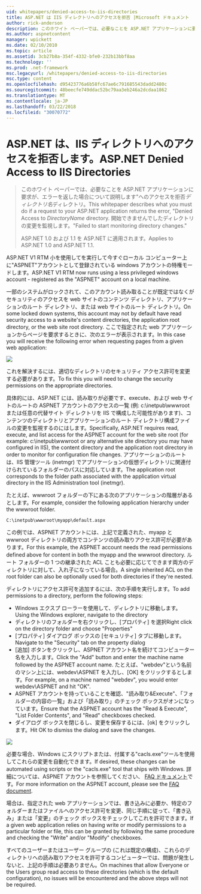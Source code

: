 ```yaml
---
uid: whitepapers/denied-access-to-iis-directories
title: ASP.NET は IIS ディレクトリへのアクセスを拒否 |Microsoft ドキュメント
author: rick-anderson
description: このホワイト ペーパーでは、必要なことを ASP.NET アプリケーションに要求が、"ディレクトリ名のディレクトリを拒否する エラーを返す場合について説明します。 %S に失敗しました.
ms.author: aspnetcontent
manager: wpickett
ms.date: 02/10/2010
ms.topic: article
ms.assetid: 3cb27b8a-354f-4332-bfe0-232b13bbf8aa
ms.technology: ''
ms.prod: .net-framework
msc.legacyurl: /whitepapers/denied-access-to-iis-directories
msc.type: content
ms.openlocfilehash: d95423776a6b58fc67ae6c791685543dadd2480c
ms.sourcegitcommit: 48beecfe749ddac52bc79aa3eb246a2dcdaa1862
ms.translationtype: MT
ms.contentlocale: ja-JP
ms.lasthandoff: 03/22/2018
ms.locfileid: "30070772"
---
```

<a name="aspnet-denied-access-to-iis-directories"></a><span data-ttu-id="fea11-104">ASP.NET は、IIS ディレクトリへのアクセスを拒否します。</span><span class="sxs-lookup"><span data-stu-id="fea11-104">ASP.NET Denied Access to IIS Directories</span></span>
====================
> <span data-ttu-id="fea11-105">このホワイト ペーパーでは、必要なことを ASP.NET アプリケーションに要求が、エラーを返した場合について説明します"へのアクセスを拒否*ディレクトリ名*ディレクトリ。</span><span class="sxs-lookup"><span data-stu-id="fea11-105">This whitepaper describes what you must do if a request to your ASP.NET application returns the error, "Denied Access to *DirectoryName* directory.</span></span> <span data-ttu-id="fea11-106">開始できませんでしたディレクトリの変更を監視します。"</span><span class="sxs-lookup"><span data-stu-id="fea11-106">Failed to start monitoring directory changes."</span></span>
> 
> <span data-ttu-id="fea11-107">ASP.NET 1.0 および 1.1 を ASP.NET に適用されます。</span><span class="sxs-lookup"><span data-stu-id="fea11-107">Applies to ASP.NET 1.0 and ASP.NET 1.1.</span></span>


<span data-ttu-id="fea11-108">ASP.NET V1 RTM 小を使用してを実行して今すぐローカル コンピューター上に"ASPNET"アカウントとして登録されている windows アカウントの特権モードします。</span><span class="sxs-lookup"><span data-stu-id="fea11-108">ASP.NET V1 RTM now runs using a less privileged windows account - registered as the "ASPNET" account on a local machine.</span></span>

<span data-ttu-id="fea11-109">一部のシステムがロックされて、このアカウント読み取ることが既定ではなくがセキュリティのアクセスを web サイトのコンテンツ ディレクトリ、アプリケーションのルート ディレクトリ、または web サイトのルート ディレクトリ。</span><span class="sxs-lookup"><span data-stu-id="fea11-109">On some locked down systems, this account may not by default have read security access to a website's content directories, the application root directory, or the web site root directory.</span></span> <span data-ttu-id="fea11-110">ここで指定された web アプリケーションからページを要求するときに、次のエラーが表示されます。</span><span class="sxs-lookup"><span data-stu-id="fea11-110">In this case you will receive the following error when requesting pages from a given web application:</span></span>

![](denied-access-to-iis-directories/_static/image1.jpg)

<span data-ttu-id="fea11-111">これを解決するには、適切なディレクトリのセキュリティ アクセス許可を変更する必要があります。</span><span class="sxs-lookup"><span data-stu-id="fea11-111">To fix this you will need to change the security permissions on the appropriate directories.</span></span>

<span data-ttu-id="fea11-112">具体的には、ASP.NET には、読み取りが必要です、execute、および web サイトのルートの ASPNET アカウントのアクセスの一覧 (例: c:\inetpub\wwwroot または任意の代替サイト ディレクトリを IIS で構成した可能性があります)、コンテンツのディレクトリとアプリケーションのルート ディレクトリ構成ファイルの変更を監視するのにはします。</span><span class="sxs-lookup"><span data-stu-id="fea11-112">Specifically, ASP.NET requires read, execute, and list access for the ASPNET account for the web site root (for example: c:\inetpub\wwwroot or any alternative site directory you may have configured in IIS), the content directory and the application root directory in order to monitor for configuration file changes.</span></span> <span data-ttu-id="fea11-113">アプリケーションのルートは、IIS 管理ツール (inetmgr) でアプリケーションの仮想ディレクトリに関連付けられているフォルダーのパスに対応しています。</span><span class="sxs-lookup"><span data-stu-id="fea11-113">The application root corresponds to the folder path associated with the application virtual directory in the IIS Administration tool (inetmgr).</span></span>

<span data-ttu-id="fea11-114">たとえば、wwwroot フォルダーの下にある次のアプリケーションの階層があるとします。</span><span class="sxs-lookup"><span data-stu-id="fea11-114">For example, consider the following application hierarchy under the wwwroot folder.</span></span>

`C:\inetpub\wwwroot\myapp\default.aspx`

<span data-ttu-id="fea11-115">この例では、ASPNET アカウントには、上記で定義された、myapp と wwwroot ディレクトリの両方でコンテンツの読み取りアクセス許可が必要があります。</span><span class="sxs-lookup"><span data-stu-id="fea11-115">For this example, the ASPNET account needs the read permissions defined above for content in both the myapp and the wwwroot directory.</span></span> <span data-ttu-id="fea11-116">ルート フォルダーの 1 つの継承された ACL ことも必要に応じてできます両方のディレクトリに対して、入れ子になっている場合。</span><span class="sxs-lookup"><span data-stu-id="fea11-116">A single inherited ACL on the root folder can also be optionally used for both directories if they're nested.</span></span>

<span data-ttu-id="fea11-117">ディレクトリにアクセス許可を追加するには、次の手順を実行します。</span><span class="sxs-lookup"><span data-stu-id="fea11-117">To add permissions to a directory, perform the following steps:</span></span>

- <span data-ttu-id="fea11-118">Windows エクスプ ローラーを使用して、ディレクトリに移動します。</span><span class="sxs-lookup"><span data-stu-id="fea11-118">Using the Windows explorer, navigate to the directory</span></span>
- <span data-ttu-id="fea11-119">ディレクトリのフォルダーを右クリックし、[プロパティ] を選択</span><span class="sxs-lookup"><span data-stu-id="fea11-119">Right click on the directory folder and choose "Properties"</span></span>
- <span data-ttu-id="fea11-120">[プロパティ] ダイアログ ボックスの [セキュリティ] タブに移動します。</span><span class="sxs-lookup"><span data-stu-id="fea11-120">Navigate to the "Security" tab on the property dialog</span></span>
- <span data-ttu-id="fea11-121">[追加] ボタンをクリックし、ASPNET アカウント名を続けてコンピューター名を入力します。</span><span class="sxs-lookup"><span data-stu-id="fea11-121">Click the "Add" button and enter the machine name followed by the ASPNET account name.</span></span> <span data-ttu-id="fea11-122">たとえば、"webdev"という名前のマシン上には、webdev\ASPNET を入力し、[OK] をクリックするとします。</span><span class="sxs-lookup"><span data-stu-id="fea11-122">For example, on a machine named "webdev", you would enter webdev\ASPNET and hit "OK".</span></span>
- <span data-ttu-id="fea11-123">ASPNET アカウントを持っていることを確認、"読み取り&amp;Execute"、「フォルダーの内容の一覧」および「読み取り」のチェック ボックスがオンになっています。</span><span class="sxs-lookup"><span data-stu-id="fea11-123">Ensure that the ASPNET account has the "Read &amp; Execute", "List Folder Contents", and "Read" checkboxes checked.</span></span>
- <span data-ttu-id="fea11-124">ダイアログ ボックスを閉じるし、変更を保存するには、[ok] をクリックします。</span><span class="sxs-lookup"><span data-stu-id="fea11-124">Hit OK to dismiss the dialog and save the changes.</span></span>

![](denied-access-to-iis-directories/_static/image2.jpg)

<span data-ttu-id="fea11-125">必要な場合、Windows にスクリプトまたは、付属する"cacls.exe"ツールを使用してこれらの変更を自動化できます。</span><span class="sxs-lookup"><span data-stu-id="fea11-125">If desired, these changes can be automated using scripts or the "cacls.exe" tool that ships with Windows.</span></span> <span data-ttu-id="fea11-126">詳細については、ASPNET アカウントを参照してください、 [FAQ ドキュメント](https://go.microsoft.com/fwlink/?LinkId=5828)です。</span><span class="sxs-lookup"><span data-stu-id="fea11-126">For more information on the ASPNET account, please see the [FAQ document](https://go.microsoft.com/fwlink/?LinkId=5828).</span></span>

<span data-ttu-id="fea11-127">場合は、指定された web アプリケーションでは、書き込みに必要か、特定のフォルダーまたはファイルへのアクセス許可を変更、同じ手順に従って、「書き込み」または「変更」のチェック ボックスをチェックしてこれを許可できます。</span><span class="sxs-lookup"><span data-stu-id="fea11-127">If a given web application relies on having write or modify permissions to a particular folder or file, this can be granted by following the same procedure and checking the "Write" and/or "Modify" checkboxes.</span></span>

<span data-ttu-id="fea11-128">すべてのユーザーまたはユーザー グループの (これは既定の構成)、これらのディレクトリへの読み取りアクセスを許可するコンピューターでは、問題が発生しないと、上記の手順は必要ありません。</span><span class="sxs-lookup"><span data-stu-id="fea11-128">On machines that allow Everyone or the Users group read access to these directories (which is the default configuration), no issues will be encountered and the above steps will not be required.</span></span>
